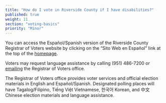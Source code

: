 ```yaml
---
title: "How do I vote in Riverside County if I have disabilities?"
published: true
weight: 11
section: "voting-basics"
priority: "Minor"
---
```


You can access the Español/Spanish version of the Riverside County Registrar of Voters website by clicking on the “Sito Web en Español” link at the top of the [homepage](https://www.voteinfo.net/).  

Voters may request language assistance by calling (951) 486-7200 or [emailing](mailto:ramartine@co.riverside.ca.us) the Registrar of Voters office.  

The Registrar of Voters office provides voter services and official election materials in English and Español/Spanish. Designated polling places will have Tagalog/Filipino, Tiếng Việt  Vietnamese, 한국어  Korean, and 中文  Chinese election materials and language assistance.  
